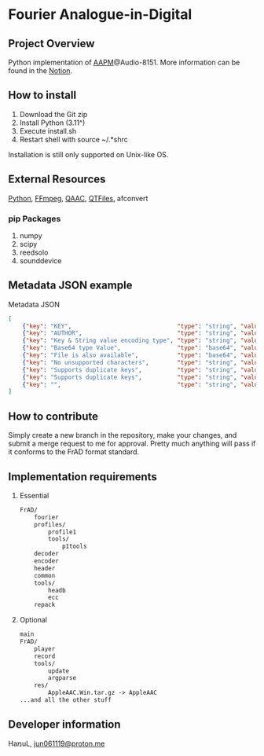 # Fourier Analogue-in-Digital

## Project Overview

Python implementation of [AAPM](https://mikhael-openworkspace.notion.site/Project-Archivist-e512fa7a21474ef6bdbd615a424293cf)@Audio-8151. More information can be found in the [Notion](https://mikhael-openworkspace.notion.site/Fourier-Analogue-in-Digital-d170c1760cbf4bb4aaea9b1f09b7fead?pvs=4).

## How to install

1. Download the Git zip
2. Install Python (3.11^)
3. Execute install.sh
4. Restart shell with source ~/.*shrc

Installation is still only supported on Unix-like OS.

## External Resources

[Python](https://github.com/python/cpython), [FFmpeg](https://github.com/FFmpeg/FFmpeg), [QAAC](https://github.com/nu774/qaac), [QTFiles](https://github.com/AnimMouse/QTFiles), afconvert

### pip Packages

1. numpy
2. scipy
3. reedsolo
4. sounddevice

## Metadata JSON example

Metadata JSON

```json
[
    {"key": "KEY",                              "type": "string", "value": "VALUE"},
    {"key": "AUTHOR",                           "type": "string", "value": "H4n_uL"},
    {"key": "Key & String value encoding type", "type": "string", "value": "UTF-8"},
    {"key": "Base64 type Value",                "type": "base64", "value": "QmFzZTY0IEV4YW1wbGU="},
    {"key": "File is also available",           "type": "base64", "value": "U3VwcG9ydHMgdXAgdG8gMjU2IFRpQg=="},
    {"key": "No unsupported characters",        "type": "string", "value": "All utf-8/base64 metadata is allowed!"},
    {"key": "Supports duplicate keys",          "type": "string", "value": "See what happens!"},
    {"key": "Supports duplicate keys",          "type": "string", "value": "Voilà!"}
    {"key": "",                                 "type": "string", "value": "Also supports keyless metadata"}
]
```

## How to contribute

Simply create a new branch in the repository, make your changes, and submit a merge request to me for approval. Pretty much anything will pass if it conforms to the FrAD format standard.

## Implementation requirements

1. Essential

    ```markdown
    FrAD/
        fourier
        profiles/
            profile1
            tools/
                p1tools
        decoder
        encoder
        header
        common
        tools/
            headb
            ecc
        repack
    ```

2. Optional

    ```markdown
    main
    FrAD/
        player
        record
        tools/
            update
            argparse
        res/
            AppleAAC.Win.tar.gz -> AppleAAC
    ...and all the other stuff
    ```

## Developer information

HaמuL, <jun061119@proton.me>
